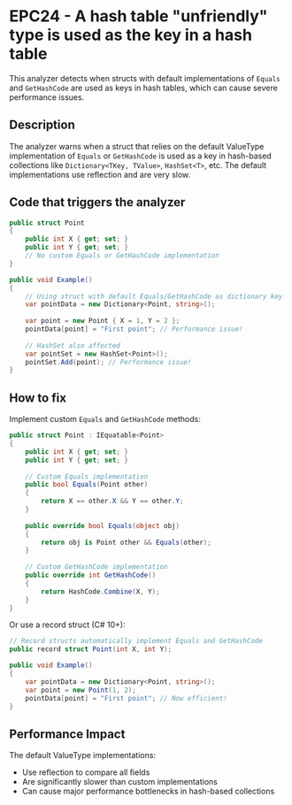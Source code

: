 # EPC24 - A hash table "unfriendly" type is used as the key in a hash table

This analyzer detects when structs with default implementations of `Equals` and `GetHashCode` are used as keys in hash tables, which can cause severe performance issues.

## Description

The analyzer warns when a struct that relies on the default ValueType implementation of `Equals` or `GetHashCode` is used as a key in hash-based collections like `Dictionary<TKey, TValue>`, `HashSet<T>`, etc. The default implementations use reflection and are very slow.

## Code that triggers the analyzer

```csharp
public struct Point
{
    public int X { get; set; }
    public int Y { get; set; }
    // No custom Equals or GetHashCode implementation
}

public void Example()
{
    // Using struct with default Equals/GetHashCode as dictionary key
    var pointData = new Dictionary<Point, string>();
    
    var point = new Point { X = 1, Y = 2 };
    pointData[point] = "First point"; // Performance issue!
    
    // HashSet also affected
    var pointSet = new HashSet<Point>();
    pointSet.Add(point); // Performance issue!
}
```

## How to fix

Implement custom `Equals` and `GetHashCode` methods:

```csharp
public struct Point : IEquatable<Point>
{
    public int X { get; set; }
    public int Y { get; set; }
    
    // Custom Equals implementation
    public bool Equals(Point other)
    {
        return X == other.X && Y == other.Y;
    }
    
    public override bool Equals(object obj)
    {
        return obj is Point other && Equals(other);
    }
    
    // Custom GetHashCode implementation
    public override int GetHashCode()
    {
        return HashCode.Combine(X, Y);
    }
}
```

Or use a record struct (C# 10+):

```csharp
// Record structs automatically implement Equals and GetHashCode
public record struct Point(int X, int Y);

public void Example()
{
    var pointData = new Dictionary<Point, string>();
    var point = new Point(1, 2);
    pointData[point] = "First point"; // Now efficient!
}
```

## Performance Impact

The default ValueType implementations:
- Use reflection to compare all fields
- Are significantly slower than custom implementations
- Can cause major performance bottlenecks in hash-based collections
